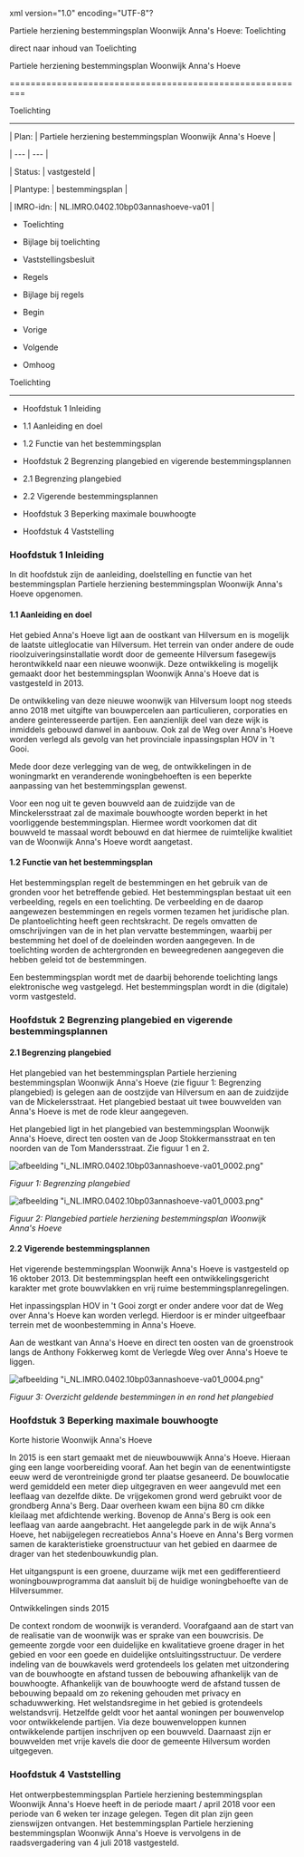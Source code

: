 xml version\="1\.0" encoding\="UTF\-8"?

Partiele herziening bestemmingsplan Woonwijk Anna's Hoeve: Toelichting

direct naar inhoud van Toelichting

Partiele herziening bestemmingsplan Woonwijk Anna's Hoeve

=========================================================

Toelichting

-----------

| Plan: | Partiele herziening bestemmingsplan Woonwijk Anna's Hoeve |

| --- | --- |

| Status: | vastgesteld |

| Plantype: | bestemmingsplan |

| IMRO\-idn: | NL.IMRO.0402\.10bp03annashoeve\-va01 |

* Toelichting

* Bijlage bij toelichting

* Vaststellingsbesluit

* Regels

* Bijlage bij regels

* Begin

* Vorige

* Volgende

* Omhoog

Toelichting

-----------

* Hoofdstuk 1 Inleiding

+ 1\.1 Aanleiding en doel

+ 1\.2 Functie van het bestemmingsplan

* Hoofdstuk 2 Begrenzing plangebied en vigerende bestemmingsplannen

+ 2\.1 Begrenzing plangebied

+ 2\.2 Vigerende bestemmingsplannen

* Hoofdstuk 3 Beperking maximale bouwhoogte

* Hoofdstuk 4 Vaststelling

### Hoofdstuk 1 Inleiding

In dit hoofdstuk zijn de aanleiding, doelstelling en functie van het bestemmingsplan Partiele herziening bestemmingsplan Woonwijk Anna's Hoeve opgenomen.

#### 1\.1 Aanleiding en doel

Het gebied Anna's Hoeve ligt aan de oostkant van Hilversum en is mogelijk de laatste uitleglocatie van Hilversum. Het terrein van onder andere de oude rioolzuiveringsinstallatie wordt door de gemeente Hilversum fasegewijs herontwikkeld naar een nieuwe woonwijk. Deze ontwikkeling is mogelijk gemaakt door het bestemmingsplan Woonwijk Anna's Hoeve dat is vastgesteld in 2013\.

De ontwikkeling van deze nieuwe woonwijk van Hilversum loopt nog steeds anno 2018 met uitgifte van bouwpercelen aan particulieren, corporaties en andere geinteresseerde partijen. Een aanzienlijk deel van deze wijk is inmiddels gebouwd danwel in aanbouw. Ook zal de Weg over Anna's Hoeve worden verlegd als gevolg van het provinciale inpassingsplan HOV in 't Gooi.

Mede door deze verlegging van de weg, de ontwikkelingen in de woningmarkt en veranderende woningbehoeften is een beperkte aanpassing van het bestemmingsplan gewenst.

Voor een nog uit te geven bouwveld aan de zuidzijde van de Minckelersstraat zal de maximale bouwhoogte worden beperkt in het voorliggende bestemmingsplan. Hiermee wordt voorkomen dat dit bouwveld te massaal wordt bebouwd en dat hiermee de ruimtelijke kwalitiet van de Woonwijk Anna's Hoeve wordt aangetast.

#### 1\.2 Functie van het bestemmingsplan

Het bestemmingsplan regelt de bestemmingen en het gebruik van de gronden voor het betreffende gebied. Het bestemmingsplan bestaat uit een verbeelding, regels en een toelichting. De verbeelding en de daarop aangewezen bestemmingen en regels vormen tezamen het juridische plan. De plantoelichting heeft geen rechtskracht. De regels omvatten de omschrijvingen van de in het plan vervatte bestemmingen, waarbij per bestemming het doel of de doeleinden worden aangegeven. In de toelichting worden de achtergronden en beweegredenen aangegeven die hebben geleid tot de bestemmingen.

Een bestemmingsplan wordt met de daarbij behorende toelichting langs elektronische weg vastgelegd. Het bestemmingsplan wordt in die (digitale) vorm vastgesteld.

### Hoofdstuk 2 Begrenzing plangebied en vigerende bestemmingsplannen

#### 2\.1 Begrenzing plangebied

Het plangebied van het bestemmingsplan Partiele herziening bestemmingsplan Woonwijk Anna's Hoeve (zie figuur 1: Begrenzing plangebied) is gelegen aan de oostzijde van Hilversum en aan de zuidzijde van de Mickelersstraat. Het plangebied bestaat uit twee bouwvelden van Anna's Hoeve is met de rode kleur aangegeven.

Het plangebied ligt in het plangebied van bestemmingsplan Woonwijk Anna's Hoeve, direct ten oosten van de Joop Stokkermansstraat en ten noorden van de Tom Mandersstraat. Zie figuur 1 en 2\.

![afbeelding "i_NL.IMRO.0402.10bp03annashoeve-va01_0002.png"](i_NL.IMRO.0402.10bp03annashoeve-va01_0002.png)

*Figuur 1: Begrenzing plangebied*

![afbeelding "i_NL.IMRO.0402.10bp03annashoeve-va01_0003.png"](i_NL.IMRO.0402.10bp03annashoeve-va01_0003.png)

*Figuur 2: Plangebied partiele herziening bestemmingsplan Woonwijk Anna's Hoeve*

#### 2\.2 Vigerende bestemmingsplannen

Het vigerende bestemmingsplan Woonwijk Anna's Hoeve is vastgesteld op 16 oktober 2013\. Dit bestemmingsplan heeft een ontwikkelingsgericht karakter met grote bouwvlakken en vrij ruime bestemmingsplanregelingen.

Het inpassingsplan HOV in 't Gooi zorgt er onder andere voor dat de Weg over Anna's Hoeve kan worden verlegd. Hierdoor is er minder uitgeefbaar terrein met de woonbestemming in Anna's Hoeve.

Aan de westkant van Anna's Hoeve en direct ten oosten van de groenstrook langs de Anthony Fokkerweg komt de Verlegde Weg over Anna's Hoeve te liggen.

![afbeelding "i_NL.IMRO.0402.10bp03annashoeve-va01_0004.png"](i_NL.IMRO.0402.10bp03annashoeve-va01_0004.png)

*Figuur 3: Overzicht geldende bestemmingen in en rond het plangebied*

### Hoofdstuk 3 Beperking maximale bouwhoogte

Korte historie Woonwijk Anna's Hoeve

In 2015 is een start gemaakt met de nieuwbouwwijk Anna's Hoeve. Hieraan ging een lange voorbereiding vooraf. Aan het begin van de eenentwintigste eeuw werd de verontreinigde grond ter plaatse gesaneerd. De bouwlocatie werd gemiddeld een meter diep uitgegraven en weer aangevuld met een leeflaag van dezelfde dikte. De vrijgekomen grond werd gebruikt voor de grondberg Anna's Berg. Daar overheen kwam een bijna 80 cm dikke kleilaag met afdichtende werking. Bovenop de Anna's Berg is ook een leeflaag van aarde aangebracht. Het aangelegde park in de wijk Anna's Hoeve, het nabijgelegen recreatiebos Anna's Hoeve en Anna's Berg vormen samen de karakteristieke groenstructuur van het gebied en daarmee de drager van het stedenbouwkundig plan.

Het uitgangspunt is een groene, duurzame wijk met een gedifferentieerd woningbouwprogramma dat aansluit bij de huidige woningbehoefte van de Hilversummer.

Ontwikkelingen sinds 2015

De context rondom de woonwijk is veranderd. Voorafgaand aan de start van de realisatie van de woonwijk was er sprake van een bouwcrisis. De gemeente zorgde voor een duidelijke en kwalitatieve groene drager in het gebied en voor een goede en duidelijke ontsluitingsstructuur. De verdere indeling van de bouwkavels werd grotendeels los gelaten met uitzondering van de bouwhoogte en afstand tussen de bebouwing afhankelijk van de bouwhoogte. Afhankelijk van de bouwhoogte werd de afstand tussen de bebouwing bepaald om zo rekening gehouden met privacy en schaduwwerking. Het welstandsregime in het gebied is grotendeels welstandsvrij. Hetzelfde geldt voor het aantal woningen per bouwenvelop voor ontwikkelende partijen. Via deze bouwenveloppen kunnen ontwikkelende partijen inschrijven op een bouwveld. Daarnaast zijn er bouwvelden met vrije kavels die door de gemeente Hilversum worden uitgegeven.

### Hoofdstuk 4 Vaststelling

Het ontwerpbestemmingsplan Partiele herziening bestemmingsplan Woonwijk Anna's Hoeve heeft in de periode maart / april 2018 voor een periode van 6 weken ter inzage gelegen. Tegen dit plan zijn geen zienswijzen ontvangen. Het bestemmingsplan Partiele herziening bestemmingsplan Woonwijk Anna's Hoeve is vervolgens in de raadsvergadering van 4 juli 2018 vastgesteld.